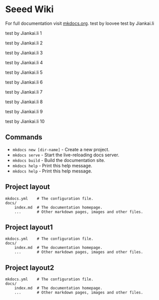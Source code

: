 # Seeed Wiki

For full documentation visit [mkdocs.org](http://mkdocs.org).
test by loovee
test by Jiankai.li

test by Jiankai.li 1

test by Jiankai.li 2

test by Jiankai.li 3

test by Jiankai.li 4

test by Jiankai.li 5

test by Jiankai.li 6

test by Jiankai.li 7

test by Jiankai.li 8

test by Jiankai.li 9

test by Jiankai.li 10
## Commands

* `mkdocs new [dir-name]` - Create a new project.
* `mkdocs serve` - Start the live-reloading docs server.
* `mkdocs build` - Build the documentation site.
* `mkdocs help` - Print this help message.
* `mkdocs help` - Print this help message.

## Project layout

    mkdocs.yml    # The configuration file.
    docs/
        index.md  # The documentation homepage.
        ...       # Other markdown pages, images and other files.

## Project layout1

    mkdocs.yml    # The configuration file.
    docs/
        index.md  # The documentation homepage.
        ...       # Other markdown pages, images and other files.

## Project layout2

    mkdocs.yml    # The configuration file.
    docs/
        index.md  # The documentation homepage.
        ...       # Other markdown pages, images and other files.

